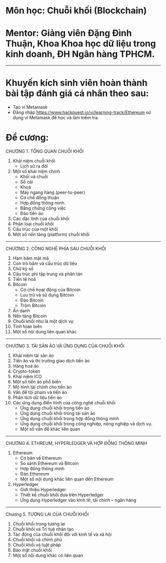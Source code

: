 # Môn học: Chuỗi khối (Blockchain)
# Mentor: Giảng viên Đặng Đình Thuận, Khoa Khoa học dữ liệu trong kinh doanh, ĐH Ngân hàng TPHCM.
------------------------------------------

# Khuyến kích sinh viên hoàn thành bài tập đánh giá cá nhân theo sau:
   + Tạo ví Metamask
   + Đăng nhập https://www.hackquest.io/vi/learning-track/Ethereum sử dụng ví Metamask để học và làm kiểm tra.

# Đề cương:
CHƯƠNG 1.  TỔNG QUAN CHUỖI KHỐI
1. Khái niệm chuỗi khối
   + Lịch sử ra đời
2. Một số khái niệm chính
   + Khối và chuỗi
   + Sổ cái
   + Khoá
   + Máy ngang hàng (peer-to-peer)
   + Cơ chế đồng thuận
   + Hợp đồng thông minh
   + Bằng chứng công việc
   + Đào tiền ảo
3. Các đặc tính của chuỗi khối
4. Phân loại chuỗi khối
5. Cấu trúc của một khối 
6. Một số nền tảng (platform) chuỗi khối 

------------------------------------------

CHƯƠNG 2.  CÔNG NGHỆ PHÍA SAU CHUỖI KHỐI
1. Hàm băm mật mã
2. Con trỏ băm và cấu trúc dữ liệu
3. Chữ ký số
4. Cấu trúc phi tập trung và phân tán
5. Tiền tệ hoá
6. Bitcoin
   + Cơ chế hoạt động của Bitcoin
   + Lưu trữ và sử dụng Bitcoin
   + Đào Bitcoin
   + Trộm Bitcoin
7. Ẩn danh
8. Nền tảng Bitcoin
9. Chuỗi khối như là một dịch vụ
10. Tính toán biên
11. Một số nội dung liên quan khác

------------------------------------------

CHƯƠNG 3.  TÀI SẢN ẢO VÀ ỨNG DỤNG CỦA CHUỖI KHỐI
1. Khái niệm tài sản ảo
2. Tiền ảo và thị trường giao dịch tiền ảo
3. Hàng hoá ảo
4. Crypto-token
5. Khái niệm ICO
6. Một số tiền ảo phổ biến
7. Mô hình tài chính cho tiền ảo
8. Vấn đề tội phạm và tiền ảo
9. Phân tích dữ liệu tiền ảo
10. Các ứng dụng điển hình của công nghệ chuỗi khối
    + Ứng dụng chuỗi khối trong tiền ảo
    + Ứng dụng chuỗi khối trong tài sản ảo
    + Ứng dụng chuỗi khối trong hợp đồng thông minh
    + Ứng dụng chuỗi khối trong công nghiệp, nông nghiệp và dịch vụ.
    + Một số vấn đề khác liên quan

------------------------------------------

CHƯƠNG 4. ETHREUM, HYPERLEDGER VÀ HỢP ĐỒNG THÔNG MINH
1. Ethereum
   + Cơ bản về Ethereum
   + So sánh Ethereum và Bitcoin
   + Hợp đồng thông minh
   + Đào Ethereum
   + Một số nội dung khác liên quan đến Ethereum
2. Hyperledger
   + Giới thiệu Hyperledger
   + Thiết kế chuỗi khối dựa trên Hyperledger
   + Ứng dụng Hyperledger vào kinh tế, tài chính – ngân hàng

------------------------------------------

Chương 5. TƯƠNG LAI CỦA CHUỖI KHỐI
1. Chuỗi khối trong tương lai
2. Chuỗi khối và Trí tuệ nhân tạo
3. Tác động của chuỗi khối đối với kinh tế và xã hội
4. Chuỗi khối và chính phủ
5. Chuỗi khối và luật pháp
6. Bảo mật chuỗi khối
7. Một số nội dung khác có liên quan 



